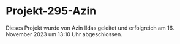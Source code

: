 # Projekt-295-Azin
Dieses Projekt wurde von Azin Ildas geleitet und erfolgreich am 16. November 2023 um 13:10 Uhr abgeschlossen.